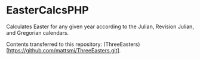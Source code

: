 # EasterCalcsPHP
Calculates Easter for any given year according to the Julian, Revision Julian, and Gregorian calendars.

Contents transferred to this repository: (ThreeEasters)[https://github.com/mattsmi/ThreeEasters.git].

